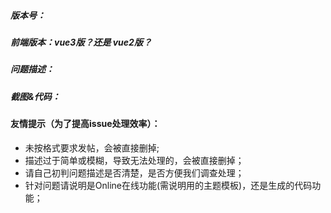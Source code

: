 ##### 版本号：


##### 前端版本：vue3版？还是 vue2版？


##### 问题描述：


##### 截图&代码：




#### 友情提示（为了提高issue处理效率）：
  - 未按格式要求发帖，会被直接删掉;
  - 描述过于简单或模糊，导致无法处理的，会被直接删掉；
  - 请自己初判问题描述是否清楚，是否方便我们调查处理；
  - 针对问题请说明是Online在线功能(需说明用的主题模板)，还是生成的代码功能；

  
